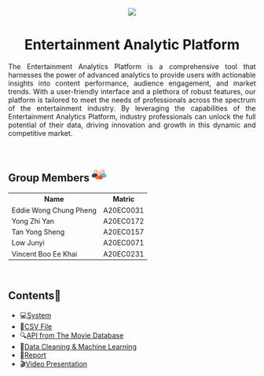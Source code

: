  <p align='center'><img src='https://user-images.githubusercontent.com/120614501/236613064-2f38a02d-35d4-407a-ac10-47379ca6c1a9.gif'/></p>

<h1 align='center'> 
  Entertainment Analytic Platform 
 </h1>
 <p align='justify'>
The Entertainment Analytics Platform is a comprehensive tool that harnesses the power of advanced analytics to provide users with actionable insights into content performance, audience engagement, and market trends. With a user-friendly interface and a plethora of robust features, our platform is tailored to meet the needs of professionals across the spectrum of the entertainment industry. By leveraging the capabilities of the Entertainment Analytics Platform, industry professionals can unlock the full potential of their data, driving innovation and growth in this dynamic and competitive market.
 </p>
<br>

<h2>Group Members <img width=30px; height=30px src="https://github.com/TanYongSheng728/TanYongSheng728/blob/main/group.png"></h2>
<div align='center'>
<table>
  <tr>
    <th>Name</th> 
    <th>Matric</th>
  </tr>
  <tr>
    <td>Eddie Wong Chung Pheng</td>
    <td>A20EC0031</td>
  </tr>
  <tr>
    <td>Yong Zhi Yan</td>
    <td>A20EC0172</td>
  </tr>
    <tr>
    <td>Tan Yong Sheng</td>
    <td>A20EC0157</td>
  </tr>
    <tr>
    <td>Low Junyi</td>
    <td>A20EC0071</td>
  </tr>
  <tr>
    <td>Vincent Boo Ee Khai</td>
    <td>A20EC0231</td>
  </tr>
</table></div><br>





## Contents📝
- 💻[System](https://github.com/drshahizan/special-topic-data-engineering/tree/main/project/submission/MichelinStar/Netflex%20System)
- 📂[CSV File](https://github.com/drshahizan/special-topic-data-engineering/tree/main/project/submission/MichelinStar/Excel%20File%20from%20API)
- 🔍[API from The Movie Database](https://github.com/drshahizan/special-topic-data-engineering/blob/main/project/submission/MichelinStar/MichelinStar_Project_TMDB_API.ipynb)
- 🤖[Data Cleaning & Machine Learning](https://github.com/drshahizan/special-topic-data-engineering/blob/main/project/submission/MichelinStar/Movie_(MichelinStar).ipynb)
- 📑[Report](https://github.com/drshahizan/special-topic-data-engineering/blob/main/project/submission/MichelinStar/report.md)
- 🎬[Video Presentation](https://www.canva.com/design/DAFoUkrn5vo/tMbatCg2Is3Yg3iKtbjuiA/edit?utm_content=DAFoUkrn5vo&utm_campaign=designshare&utm_medium=link2&utm_source=sharebutton)


